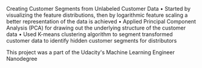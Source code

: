 Creating Customer Segments from Unlabeled Customer Data
•	Started by visualizing the feature distributions, then by logarithmic feature scaling a better representation of the data is achieved
•	Applied Principal Component Analysis (PCA) for drawing out the underlying structure of the customer data
•	Used K-means clustering algorithm to segment transformed customer data to identify hidden customer segments for distributors

This project was a part of the Udacity's Machine Learning Engineer Nanodegree
